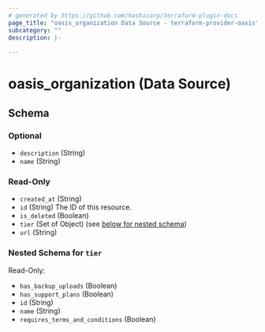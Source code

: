 ```yaml
---
# generated by https://github.com/hashicorp/terraform-plugin-docs
page_title: "oasis_organization Data Source - terraform-provider-oasis"
subcategory: ""
description: |-
  
---
```


# oasis_organization (Data Source)





<!-- schema generated by tfplugindocs -->
## Schema

### Optional

- `description` (String)
- `name` (String)

### Read-Only

- `created_at` (String)
- `id` (String) The ID of this resource.
- `is_deleted` (Boolean)
- `tier` (Set of Object) (see [below for nested schema](#nestedatt--tier))
- `url` (String)

<a id="nestedatt--tier"></a>
### Nested Schema for `tier`

Read-Only:

- `has_backup_uploads` (Boolean)
- `has_support_plans` (Boolean)
- `id` (String)
- `name` (String)
- `requires_terms_and_conditions` (Boolean)



